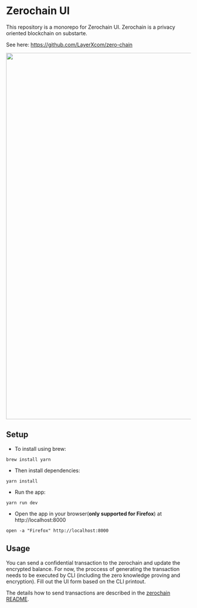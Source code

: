 # Zerochain UI
This repository is a monorepo for Zerochain UI.
Zerochain is a privacy oriented blockchain on substarte.

See here:
https://github.com/LayerXcom/zero-chain

<div align="center">
<img src="https://user-images.githubusercontent.com/20852667/54670894-04113880-4b38-11e9-9c75-13ad5b1b0ff5.png" width="1000px">
</div>

## Setup
- To install using brew:
```
brew install yarn
```
- Then install dependencies:
```
yarn install
```
- Run the app:
```
yarn run dev
```
- Open the app in your browser(**only supported for Firefox**) at http://localhost:8000
```
open -a "Firefox" http://localhost:8000
```

## Usage
You can send a confidential transaction to the zerochain and update the encrypted balance. For now, the proccess of generating the transaction needs to be executed by CLI (including the zero knowledge proving and encryption). Fill out the UI form based on the CLI printout.

The details how to send transactions are described in the [zerochain README](https://github.com/LayerXcom/zero-chain).
